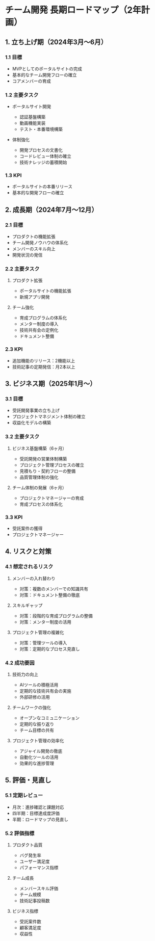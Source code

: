 # チーム開発 長期ロードマップ（2年計画）

## 1. 立ち上げ期（2024年3月～6月）

### 1.1 目標
* MVPとしてのポータルサイトの完成
* 基本的なチーム開発フローの確立
* コアメンバーの育成

### 1.2 主要タスク
* ポータルサイト開発
   * 認証基盤構築
   * 動画機能実装
   * テスト・本番環境構築

* 体制強化
   * 開発プロセスの文書化
   * コードレビュー体制の確立
   * 技術ナレッジの蓄積開始

### 1.3 KPI
* ポータルサイトの本番リリース
* 基本的な開発フローの確立

## 2. 成長期（2024年7月～12月）

### 2.1 目標
* プロダクトの機能拡張
* チーム開発ノウハウの体系化
* メンバーのスキル向上
* 開発状況の発信

### 2.2 主要タスク
1. プロダクト拡張
   * ポータルサイトの機能拡張
   * 新規アプリ開発

2. チーム強化
   * 育成プログラムの体系化
   * メンター制度の導入
   * 技術共有会の定例化
   * ドキュメント整備

### 2.3 KPI
* 追加機能のリリース：2機能以上
* 技術記事の定期発信：月2本以上

## 3. ビジネス期（2025年1月～）

### 3.1 目標
* 受託開発事業の立ち上げ
* プロジェクトマネジメント体制の確立
* 収益化モデルの構築

### 3.2 主要タスク
1. ビジネス基盤構築（6ヶ月）
   * 受託開発の営業体制構築
   * プロジェクト管理プロセスの確立
   * 見積もり・契約フローの整備
   * 品質管理体制の強化

2. チーム体制の発展（6ヶ月）
   * プロジェクトマネージャーの育成
   * 育成プロセスの体系化

### 3.3 KPI
* 受託案件の獲得
* プロジェクトマネージャー

## 4. リスクと対策

### 4.1 想定されるリスク
1. メンバーの入れ替わり
   * 対策：複数のメンバーでの知識共有
   * 対策：ドキュメント整備の徹底

2. スキルギャップ
   * 対策：段階的な育成プログラムの整備
   * 対策：メンター制度の活用

3. プロジェクト管理の複雑化
   * 対策：管理ツールの導入
   * 対策：定期的なプロセス見直し

### 4.2 成功要因
1. 技術力の向上
   * AIツールの積極活用
   * 定期的な技術共有会の実施
   * 外部研修の活用

2. チームワークの強化
   * オープンなコミュニケーション
   * 定期的な振り返り
   * チーム目標の共有

3. プロジェクト管理の効率化
   * アジャイル開発の徹底
   * 自動化ツールの活用
   * 効果的な進捗管理

## 5. 評価・見直し

### 5.1 定期レビュー
* 月次：進捗確認と課題対応
* 四半期：目標達成度評価
* 半期：ロードマップの見直し

### 5.2 評価指標
1. プロダクト品質
   * バグ発生率
   * ユーザー満足度
   * パフォーマンス指標

2. チーム成長
   * メンバースキル評価
   * チーム規模
   * 技術記事投稿数

3. ビジネス指標
   * 受託案件数
   * 顧客満足度
   * 収益性